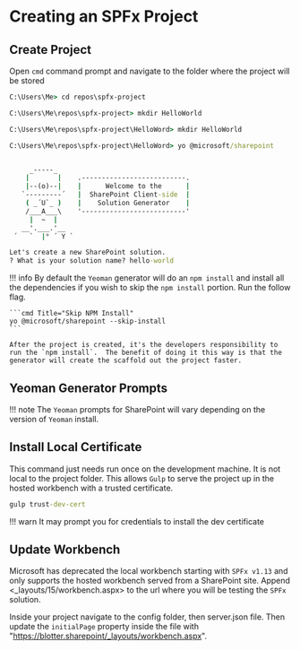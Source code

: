 # Creating an SPFx Project

## Create Project

Open `cmd` command prompt and navigate to the folder where the project will be stored

```cmd Title="Navigating Folders"
C:\Users\Me> cd repos\spfx-project
```

```cmd Title="Create Project Directory"
C:\Users\Me\repos\spfx-project> mkdir HelloWorld
```

```cmd Title="Navigate to new Project Directory"
C:\Users\Me\repos\spfx-project\HelloWord> mkdir HelloWorld
```

```cmd Title="Run Yeoman Generator"
C:\Users\Me\repos\spfx-project\HelloWord> yo @microsoft/sharepoint


     _-----_
    |       |    .--------------------------.
    |--(o)--|    |      Welcome to the      |
   `---------´   |  SharePoint Client-side  |
    ( _´U`_ )    |    Solution Generator    |
    /___A___\    '--------------------------'
     |  ~  |
   __'.___.'__
 ´   `  |° ´ Y `

Let's create a new SharePoint solution.
? What is your solution name? hello-world
```

!!! info
    By default the `Yeoman` generator will do an `npm install` and install all the dependencies if you wish to skip the `npm install` portion.  Run the follow flag.

    ```cmd Title="Skip NPM Install"
    yo @microsoft/sharepoint --skip-install
    ```
    
    After the project is created, it's the developers responsibility to run the `npm install`.  The benefit of doing it this way is that the generator will create the scaffold out the project faster.

## Yeoman Generator Prompts

!!! note
    The `Yeoman` prompts for SharePoint will vary depending on the version of `Yeoman` install.

## Install Local Certificate

This command just needs run once on the development machine.  It is not local to the project folder. This allows `Gulp` to serve the project up in the hosted workbench with a trusted certificate.

```cmd Title="Install Dev Certificate"
gulp trust-dev-cert
```

!!! warn
    It may prompt you for credentials to install the dev certificate

## Update Workbench

Microsoft has deprecated the local workbench starting with `SPFx v1.13` and only supports the hosted workbench served from a SharePoint site.  Append <_layouts/15/workbench.aspx> to the url where you will be testing the `SPFx` solution.

Inside your project navigate to the config folder, then server.json file.  Then update the `initialPage` property inside the file with "<https://blotter.sharepoint/_layouts/workbench.aspx>".
